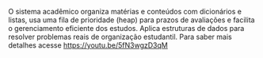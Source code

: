 O sistema acadêmico organiza matérias e conteúdos com dicionários e listas, usa uma fila de prioridade (heap) para prazos de avaliações e facilita o gerenciamento eficiente dos estudos. Aplica estruturas de dados para resolver problemas reais de organização estudantil. Para saber mais detalhes acesse <https://youtu.be/5fN3wgzD3qM>
